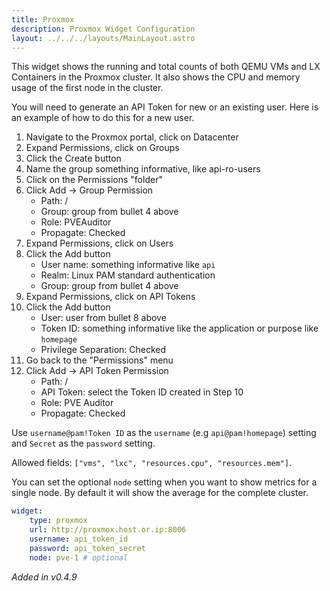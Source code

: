 ```yaml
---
title: Proxmox
description: Proxmox Widget Configuration
layout: ../../../layouts/MainLayout.astro
---
```


This widget shows the running and total counts of both QEMU VMs and LX Containers in the Proxmox cluster. It also shows the CPU and memory usage of the first node in the cluster.

You will need to generate an API Token for new or an existing user. Here is an example of how to do this for a new user.

1. Navigate to the Proxmox portal, click on Datacenter
2. Expand Permissions, click on Groups
3. Click the Create button
4. Name the group something informative, like api-ro-users
5. Click on the Permissions "folder"
6. Click Add -> Group Permission
    - Path: /
    - Group: group from bullet 4 above
    - Role: PVEAuditor
    - Propagate: Checked
7. Expand Permissions, click on Users
8. Click the Add button
    - User name: something informative like `api`
    - Realm: Linux PAM standard authentication
    - Group: group from bullet 4 above
9. Expand Permissions, click on API Tokens
10. Click the Add button
    - User: user from bullet 8 above
    - Token ID: something informative like the application or purpose like `homepage`
    - Privilege Separation: Checked
11. Go back to the "Permissions" menu
12. Click Add -> API Token Permission
    - Path: /
    - API Token: select the Token ID created in Step 10
    - Role: PVE Auditor
    - Propagate: Checked

Use `username@pam!Token ID` as the `username` (e.g `api@pam!homepage`) setting and `Secret` as the `password` setting.

Allowed fields: `["vms", "lxc", "resources.cpu", "resources.mem"]`.

You can set the optional `node` setting when you want to show metrics for a single node. By default it will show the average for the complete cluster.

```yaml
widget:
    type: proxmox
    url: http://proxmox.host.or.ip:8006
    username: api_token_id
    password: api_token_secret
    node: pve-1 # optional
```

*Added in v0.4.9*

